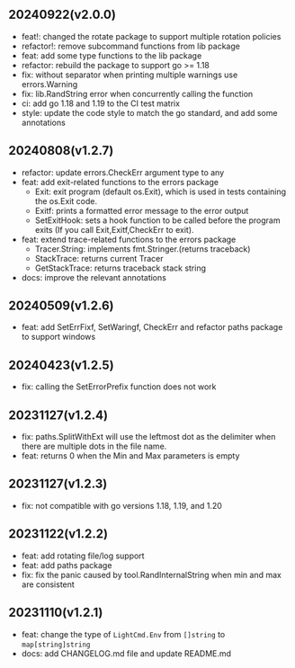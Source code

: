 ## 20240922(v2.0.0)
- feat!: changed the rotate package to support multiple rotation policies
- refactor!: remove subcommand functions from lib package
- feat: add some type functions to the lib package
- refactor: rebuild the package to support go >= 1.18
- fix: without separator when printing multiple warnings use errors.Warning
- fix: lib.RandString error when concurrently calling the function
- ci: add go 1.18 and 1.19 to the CI test matrix
- style: update the code style to match the go standard, and add some annotations

## 20240808(v1.2.7)

- refactor: update errors.CheckErr argument type to any
- feat: add exit-related functions to the errors package
  - Exit: exit program (default os.Exit), which is used in tests containing the os.Exit code.
  - Exitf: prints a formatted error message to the error output
  - SetExitHook: sets a hook function to be called before the program exits (If you call Exit,Exitf,CheckErr to exit).
- feat: extend trace-related functions to the errors package
  - Tracer.String: implements fmt.Stringer.(returns traceback)
  - StackTrace: returns current Tracer
  - GetStackTrace: returns traceback stack string
- docs: improve the relevant annotations

## 20240509(v1.2.6)

- feat: add SetErrFixf, SetWaringf, CheckErr and refactor paths package to support windows

## 20240423(v1.2.5)

- fix: calling the SetErrorPrefix function does not work

## 20231127(v1.2.4)

- fix: paths.SplitWithExt will use the leftmost dot as the delimiter when there are multiple dots in the file name.
- feat: returns 0 when the Min and Max parameters is empty

## 20231127(v1.2.3)

- fix: not compatible with go versions 1.18, 1.19, and 1.20

## 20231122(v1.2.2)

- feat: add rotating file/log support
- feat: add paths package
- fix: fix the panic caused by tool.RandInternalString when min and max are consistent

## 20231110(v1.2.1)

- feat: change the type of `LightCmd.Env` from `[]string` to `map[string]string`
- docs: add CHANGELOG.md file and update README.md
